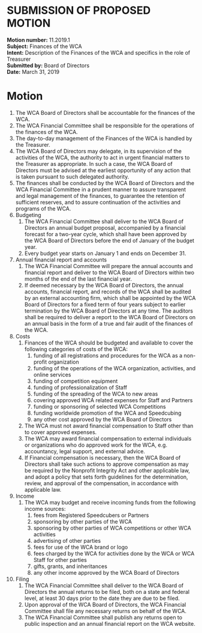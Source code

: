 # SUBMISSION OF PROPOSED MOTION

**Motion number:** 11.2019.1  
**Subject:** Finances of the WCA  
**Intent:** Description of the Finances of the WCA and specifics in the role of Treasurer  
**Submitted by:** Board of Directors  
**Date:** March 31, 2019  

# Motion

1. The WCA Board of Directors shall be accountable for the finances of the WCA.
2. The WCA Financial Committee shall be responsible for the operations of the finances of the WCA.
3. The day-to-day management of the Finances of the WCA is handled by the Treasurer.
4. The WCA Board of Directors may delegate, in its supervision of the activities of the WCA, the authority to act in urgent financial matters to the Treasurer as appropriate. In such a case, the WCA Board of Directors must be advised at the earliest opportunity of any action that is taken pursuant to such delegated authority.
5. The finances shall be conducted by the WCA Board of Directors and the WCA Financial Committee in a prudent manner to assure transparent and legal management of the finances, to guarantee the retention of sufficient reserves, and to assure continuation of the activities and programs of the WCA.
6. Budgeting
   1. The WCA Financial Committee shall deliver to the WCA Board of Directors an annual budget proposal, accompanied by a financial forecast for a two-year cycle, which shall have been approved by the WCA Board of Directors before the end of January of the budget year.
   2. Every budget year starts on January 1 and ends on December 31.
7. Annual financial report and accounts
   1. The WCA Financial Committee will prepare the annual accounts and financial report and deliver to the WCA Board of Directors within two months of the end of the last financial year.
   2. If deemed necessary by the WCA Board of Directors, the annual accounts, financial report, and records of the WCA shall be audited by an external accounting firm, which shall be appointed by the WCA Board of Directors for a fixed term of four years subject to earlier termination by the WCA Board of Directors at any time. The auditors shall be required to deliver a report to the WCA Board of Directors on an annual basis in the form of a true and fair audit of the finances of the WCA.
8. Costs
   1. Finances of the WCA should be budgeted and available to cover the following categories of costs of the WCA:
      1. funding of all registrations and procedures for the WCA as a non-profit organization
      2. funding of the operations of the WCA organization, activities, and online services
      3. funding of competition equipment
      4. funding of professionalization of Staff
      5. funding of the spreading of the WCA to new areas
      6. covering approved WCA related expenses for Staff and Partners
      7. funding or sponsoring of selected WCA Competitions
      8. funding worldwide promotion of the WCA and Speedcubing
      9. any other cost approved by the WCA Board of Directors
   2. The WCA must not award financial compensation to Staff other than to cover approved expenses.
   3. The WCA may award financial compensation to external individuals or organizations who do approved work for the WCA, e.g. accountancy, legal support, and external advice.
   4. If Financial compensation is necessary, then the WCA Board of Directors shall take such actions to approve compensation as may be required by the Nonprofit Integrity Act and other applicable law, and adopt a policy that sets forth guidelines for the determination, review, and approval of the compensation, in accordance with applicable law.
9. Income
   1. The WCA may budget and receive incoming funds from the following income sources:
      1. fees from Registered Speedcubers or Partners
      2. sponsoring by other parties of the WCA
      3. sponsoring by other parties of WCA competitions or other WCA activities
      4. advertising of other parties
      5. fees for use of the WCA brand or logo
      6. fees charged by the WCA for activities done by the WCA or WCA Staff for other parties
      7. gifts, grants, and inheritances
      8. any other income approved by the WCA Board of Directors
10. Filing
    1. The WCA Financial Committee shall deliver to the WCA Board of Directors the annual returns to be filed, both on a state and federal level, at least 30 days prior to the date they are due to be filed.
    2. Upon approval of the WCA Board of Directors, the WCA Financial Committee shall file any necessary returns on behalf of the WCA.
    3. The WCA Financial Committee shall publish any returns open to public inspection and an annual financial report on the WCA website.
